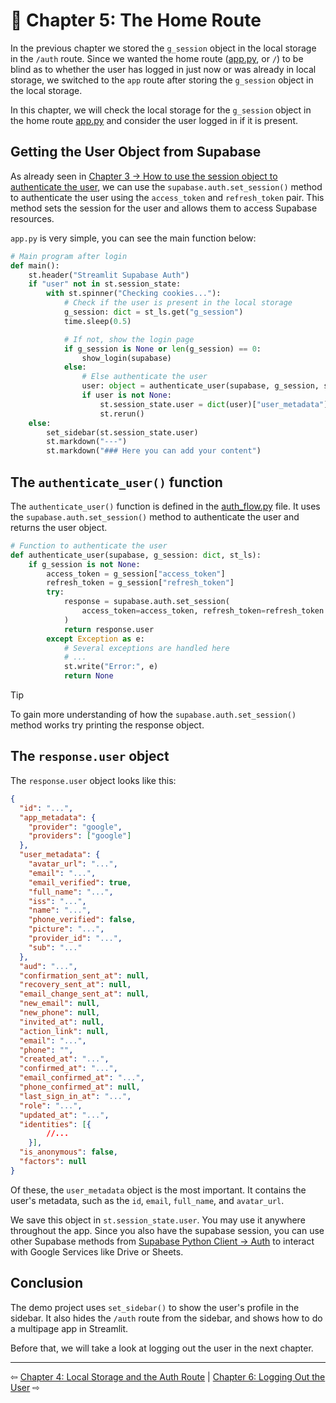 # 📖 Chapter 5: The Home Route

In the previous chapter we stored the `g_session` object in the local storage in the `/auth` route. Since we wanted the home route ([app.py](../app.py), or `/`) to be blind as to whether the user has logged in just now or was already in local storage, we switched to the `app` route after storing the `g_session` object in the local storage.

In this chapter, we will check the local storage for the `g_session` object in the home route [app.py](../app.py) and consider the user logged in if it is present.

## Getting the User Object from Supabase

As already seen in [Chapter 3 -> How to use the session object to authenticate the user](chapter3.md/#how-to-use-the-session-object-to-authenticate-the-user), we can use the `supabase.auth.set_session()` method to authenticate the user using the `access_token` and `refresh_token` pair. This method sets the session for the user and allows them to access Supabase resources.

`app.py` is very simple, you can see the main function below:

```python
# Main program after login
def main():
    st.header("Streamlit Supabase Auth")
    if "user" not in st.session_state:
        with st.spinner("Checking cookies..."):
            # Check if the user is present in the local storage
            g_session: dict = st_ls.get("g_session")
            time.sleep(0.5)

            # If not, show the login page
            if g_session is None or len(g_session) == 0:
                show_login(supabase)
            else:
                # Else authenticate the user
                user: object = authenticate_user(supabase, g_session, st_ls)
                if user is not None:
                    st.session_state.user = dict(user)["user_metadata"]
                    st.rerun()
    else:
        set_sidebar(st.session_state.user)
        st.markdown("---")
        st.markdown("### Here you can add your content")
```

## The `authenticate_user()` function

The `authenticate_user()` function is defined in the [auth_flow.py](../sample/auth_flow.py) file. It uses the `supabase.auth.set_session()` method to authenticate the user and returns the user object.

```python
# Function to authenticate the user
def authenticate_user(supabase, g_session: dict, st_ls):
    if g_session is not None:
        access_token = g_session["access_token"]
        refresh_token = g_session["refresh_token"]
        try:
            response = supabase.auth.set_session(
                access_token=access_token, refresh_token=refresh_token
            )
            return response.user
        except Exception as e:
            # Several exceptions are handled here
            # ...
            st.write("Error:", e)
            return None
```

> [!TIP]
> To gain more understanding of how the `supabase.auth.set_session()` method works try printing the response object.

## The `response.user` object

The `response.user` object looks like this:

```json
{
  "id": "...",
  "app_metadata": {
    "provider": "google",
    "providers": ["google"]
  },
  "user_metadata": {
    "avatar_url": "...",
    "email": "...",
    "email_verified": true,
    "full_name": "...",
    "iss": "...",
    "name": "...",
    "phone_verified": false,
    "picture": "...",
    "provider_id": "...",
    "sub": "..."
  },
  "aud": "...",
  "confirmation_sent_at": null,
  "recovery_sent_at": null,
  "email_change_sent_at": null,
  "new_email": null,
  "new_phone": null,
  "invited_at": null,
  "action_link": null,
  "email": "...",
  "phone": "",
  "created_at": "...",
  "confirmed_at": "...",
  "email_confirmed_at": "...",
  "phone_confirmed_at": null,
  "last_sign_in_at": "...",
  "role": "...",
  "updated_at": "...",
  "identities": [{ 
        //...
    }],
  "is_anonymous": false,
  "factors": null
}
```

Of these, the `user_metadata` object is the most important. It contains the user's metadata, such as the `id`, `email`, `full_name`, and `avatar_url`.

We save this object in `st.session_state.user`. You may use it anywhere throughout the app. Since you also have the supabase session, you can use other Supabase methods from [Supabase Python Client -> Auth](https://supabase.com/docs/reference/python/auth-getsession)
to interact with Google Services like Drive or Sheets.

## Conclusion

The demo project uses `set_sidebar()` to show the user's profile in the sidebar. It also hides the `/auth` route from the sidebar, and shows how to do a multipage app in Streamlit.

Before that, we will take a look at logging out the user in the next chapter.

---

⇦  [Chapter 4: Local Storage and the Auth Route](chapter4.md) | [Chapter 6: Logging Out the User](chapter6.md) ⇨



